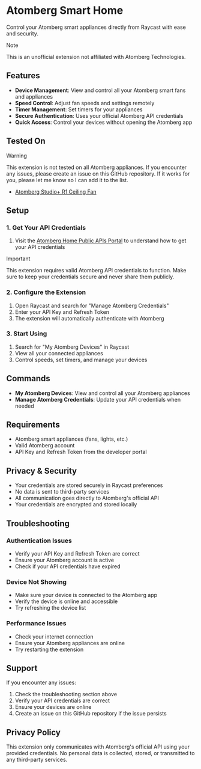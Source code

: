 # Atomberg Smart Home

Control your Atomberg smart appliances directly from Raycast with ease and security.

> [!NOTE]
> This is an unofficial extension not affiliated with Atomberg Technologies.

## Features

- **Device Management**: View and control all your Atomberg smart fans and appliances
- **Speed Control**: Adjust fan speeds and settings remotely
- **Timer Management**: Set timers for your appliances
- **Secure Authentication**: Uses your official Atomberg API credentials
- **Quick Access**: Control your devices without opening the Atomberg app

## Tested On

> [!WARNING]
> This extension is not tested on all Atomberg appliances. If you encounter any issues, please create an issue on this GitHub repository. If it works for you, please let me know so I can add it to the list.

- [Atomberg Studio+ R1 Ceiling Fan](https://atomberg.com/atomberg-studio-plus-bldc-motor-with-remote-3-blade-ceiling-fan)

## Setup

### 1. Get Your API Credentials

1. Visit the [Atomberg Home Public APIs Portal](https://developer.atomberg-iot.com/#overview) to understand how to get your API credentials

> [!IMPORTANT]
> This extension requires valid Atomberg API credentials to function. Make sure to keep your credentials secure and never share them publicly.

### 2. Configure the Extension

1. Open Raycast and search for "Manage Atomberg Credentials"
2. Enter your API Key and Refresh Token
3. The extension will automatically authenticate with Atomberg

### 3. Start Using

1. Search for "My Atomberg Devices" in Raycast
2. View all your connected appliances
3. Control speeds, set timers, and manage your devices

## Commands

- **My Atomberg Devices**: View and control all your Atomberg appliances
- **Manage Atomberg Credentials**: Update your API credentials when needed

## Requirements

- Atomberg smart appliances (fans, lights, etc.)
- Valid Atomberg account
- API Key and Refresh Token from the developer portal

## Privacy & Security

- Your credentials are stored securely in Raycast preferences
- No data is sent to third-party services
- All communication goes directly to Atomberg's official API
- Your credentials are encrypted and stored locally

## Troubleshooting

### Authentication Issues

- Verify your API Key and Refresh Token are correct
- Ensure your Atomberg account is active
- Check if your API credentials have expired

### Device Not Showing

- Make sure your device is connected to the Atomberg app
- Verify the device is online and accessible
- Try refreshing the device list

### Performance Issues

- Check your internet connection
- Ensure your Atomberg appliances are online
- Try restarting the extension

## Support

If you encounter any issues:

1. Check the troubleshooting section above
2. Verify your API credentials are correct
3. Ensure your devices are online
4. Create an issue on this GitHub repository if the issue persists

## Privacy Policy

This extension only communicates with Atomberg's official API using your provided credentials. No personal data is collected, stored, or transmitted to any third-party services.
